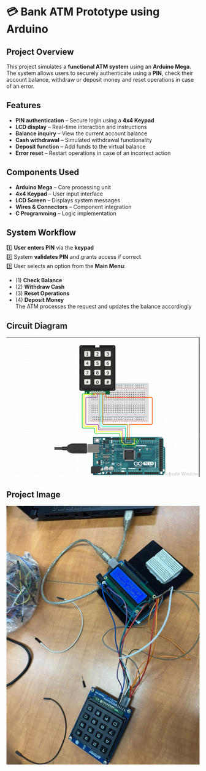# 💳 Bank ATM Prototype using Arduino  

##  Project Overview  
This project simulates a **functional ATM system** using an **Arduino Mega**. The system allows users to securely authenticate using a **PIN**, check their account balance, withdraw or deposit money and reset operations in case of an error.  

##  Features  
- **PIN authentication** – Secure login using a **4x4 Keypad**  
- **LCD display** – Real-time interaction and instructions  
- **Balance inquiry** – View the current account balance  
- **Cash withdrawal** – Simulated withdrawal functionality  
- **Deposit function** – Add funds to the virtual balance  
- **Error reset** – Restart operations in case of an incorrect action  

##  Components Used  
- **Arduino Mega** – Core processing unit  
- **4x4 Keypad** – User input interface  
- **LCD Screen** – Displays system messages  
- **Wires & Connectors** – Component integration  
- **C Programming** – Logic implementation  

##  System Workflow  
1️⃣ **User enters PIN** via the **keypad**  
2️⃣ System **validates PIN** and grants access if correct  
3️⃣ User selects an option from the **Main Menu**:  
   - (1) **Check Balance**  
   - (2) **Withdraw Cash**  
   - (3) **Reset Operations**  
   - (4) **Deposit Money**  
 The ATM processes the request and updates the balance accordingly  

##  Circuit Diagram  
![Description](/circuit.png)


##  Project Image  
![Description](/projectphoto.png)


